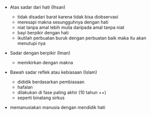 - Atas sadar dari hati (Ihsan)
	- tidak disadari barat karena tidak bisa diobservasi
	- meresapi makna sesungguhnya dengan hati
	- niat tanpa amal lebih mulia daripada amal tanpa niat
	- bayi berpikir dengan hati
	- ikutilah perbuatan buruk dengan perbuatan baik maka itu akan menutupi nya
- Sadar dengan berpikir (Iman)
	- memikirkan dengan makna
- Bawah sadar reflek atau kebiasaan (Islam)
	- dididik berdasarkan pembiasaan
	- hafalan
	- dilakukan di fase paling akhir (10 tahun ++)
	- seperti binatang sirkus

- memanusiakan manusia dengan mendidik hati